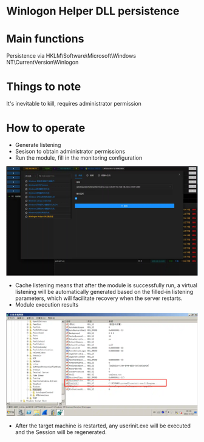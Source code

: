 # Winlogon Helper DLL persistence

# Main functions

Persistence via HKLM\Software\Microsoft\Windows NT\CurrentVersion\Winlogon

# Things to note

It's inevitable to kill, requires administrator permission

# How to operate

+ Generate listening
+ Sesison to obtain administrator permissions
+ Run the module, fill in the monitoring configuration

![1615638829053-f1b25455-db2e-4270-967a-795a4b045c17.webp](./img/CY5mtO3e93YCw1B4/1615638829053-f1b25455-db2e-4270-967a-795a4b045c17-008040.webp)

+ Cache listening means that after the module is successfully run, a virtual listening will be automatically generated based on the filled-in listening parameters, which will
  facilitate recovery when the server restarts.
+ Module execution results

![1615639026311-13bce46d-dfe2-44ce-84f1-fcf3c1e064cc.webp](./img/CY5mtO3e93YCw1B4/1615639026311-13bce46d-dfe2-44ce-84f1-fcf3c1e064cc-662093.webp)

+ After the target machine is restarted, any userinit.exe will be executed and the Session will be regenerated.


